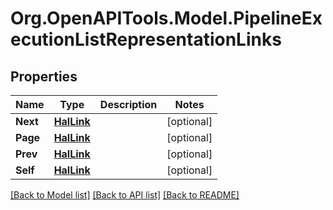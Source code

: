 # Org.OpenAPITools.Model.PipelineExecutionListRepresentationLinks
## Properties

Name | Type | Description | Notes
------------ | ------------- | ------------- | -------------
**Next** | [**HalLink**](HalLink.md) |  | [optional] 
**Page** | [**HalLink**](HalLink.md) |  | [optional] 
**Prev** | [**HalLink**](HalLink.md) |  | [optional] 
**Self** | [**HalLink**](HalLink.md) |  | [optional] 

[[Back to Model list]](../README.md#documentation-for-models) [[Back to API list]](../README.md#documentation-for-api-endpoints) [[Back to README]](../README.md)

